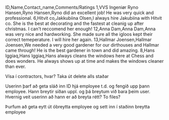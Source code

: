 ID,Name,Contact_name,Comments/Ratings
1,VVS Ingeniør Ryno Hansen,Ryno Hansen,Ryno did an excellent job! He was very quick and professional.
6,Hitvit co,Jakkubiina Olsen,I always hire Jakubiina with Hitvit co. She is the best at decorating and the fastest at cleanig up after christmas. I can't reccomend her enough!
12,Anna Dam,Anna Dam,Anna was very nice and hardworking. She made sure all the igloos kept their correct temeperature. I will hire her again.
13,Hallmar Joensen,Hallmar Joensen,We needed a very good gardener for our dirthouses and Hallmar came through! He is the best gardener in town and did amazing.
8,Hans Iggiaq,Hans Iggiaq,Hans always cleans the windows here at Chess and does wonders. He always shows up at time and makes the windows cleaner than ever.

Vísa í contractors, hvar?
Taka út delete alls staðar

Userinn þarf að geta sláð inn ID hjá employee t.d. og fengið upp þann employee. Hann breytir síðan uppl. og þá breytum við bara þeim user. Hvernig veit userinn að hann er að breyta rétt? To files?

Þurfum að geta eytt út óbreytta employee og sett inn í staðinn breytta employee